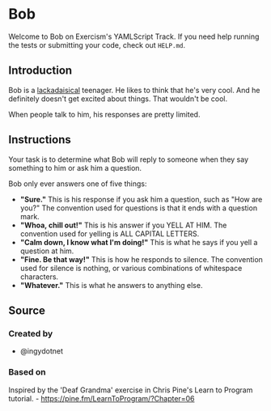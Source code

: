 # Bob

Welcome to Bob on Exercism's YAMLScript Track.
If you need help running the tests or submitting your code, check out `HELP.md`.

## Introduction

Bob is a [lackadaisical][] teenager.
He likes to think that he's very cool.
And he definitely doesn't get excited about things.
That wouldn't be cool.

When people talk to him, his responses are pretty limited.

[lackadaisical]: https://www.collinsdictionary.com/dictionary/english/lackadaisical

## Instructions

Your task is to determine what Bob will reply to someone when they say something to him or ask him a question.

Bob only ever answers one of five things:

- **"Sure."**
  This is his response if you ask him a question, such as "How are you?"
  The convention used for questions is that it ends with a question mark.
- **"Whoa, chill out!"**
  This is his answer if you YELL AT HIM.
  The convention used for yelling is ALL CAPITAL LETTERS.
- **"Calm down, I know what I'm doing!"**
  This is what he says if you yell a question at him.
- **"Fine. Be that way!"**
  This is how he responds to silence.
  The convention used for silence is nothing, or various combinations of whitespace characters.
- **"Whatever."**
  This is what he answers to anything else.

## Source

### Created by

- @ingydotnet

### Based on

Inspired by the 'Deaf Grandma' exercise in Chris Pine's Learn to Program tutorial. - https://pine.fm/LearnToProgram/?Chapter=06